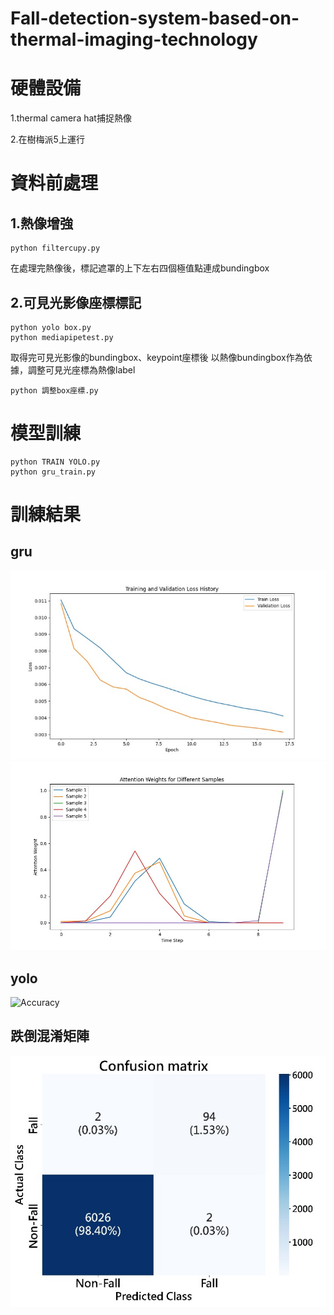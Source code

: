 # Fall-detection-system-based-on-thermal-imaging-technology

# 硬體設備
1.thermal camera hat捕捉熱像

2.在樹梅派5上運行

# 資料前處理
## 1.熱像增強
```
python filtercupy.py
```
在處理完熱像後，標記遮罩的上下左右四個極值點連成bundingbox

## 2.可見光影像座標標記
```
python yolo box.py
python mediapipetest.py
```
取得完可見光影像的bundingbox、keypoint座標後
以熱像bundingbox作為依據，調整可見光座標為熱像label
```
python 調整box座標.py
```

# 模型訓練
```
python TRAIN YOLO.py
python gru_train.py
```

# 訓練結果
## gru
![Accuracy](gru_result.jpg)
![Accuracy](注意力.jpg)

## yolo
![Accuracy](result.png)

## 跌倒混淆矩陣
![Accuracy](混淆矩陣.jpg)
